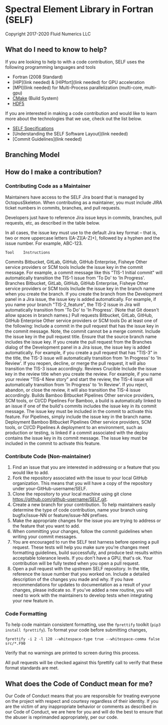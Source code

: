 # Spectral Element Library in Fortran (SELF)
Copyright 2017-2020 Fluid Numerics LLC

## What do I need to know to help?
If you are looking to help to with a code contribution, SELF uses the following programming languages and tools
* Fortran (2008 Standard)
* [HIP](link needed) & [HIPfort](link needed) for GPU acceleration
* [MPI](link needed) for Multi-Process parallelization (multi-core, multi-gpu)
* [CMake](https://cmake.org) (Build System)
* [HDF5](https://www.hdfgroup.org/solutions/hdf5/)

If you are interested in making a code contribution and would like to learn more about the technologies that we use, check out the list below.

* [SELF Specifications](./SPECIFICATIONS.md)
* [Understanding the SELF Software Layout](link needed)
* [Commit Guidelines](link needed)

## Branching Model


## How do I make a contribution?

### Contributing Code as a Maintainer
Maintainers have access to the SELF Jira board that is managed by OctopusSkeleton. When contributing as a maintainer, you must include JIRA ticket numbers in commits, branches, and pull requests.


Developers just have to reference Jira issue keys in commits, branches, pull requests, etc, as described in the table below.

In all cases, the issue key must use to the default Jira key format – that is, two or more uppercase letters ([A-Z][A-Z]+), followed by a hyphen and the issue number. For example, ABC-123.

 	Tool	Instructions
Commits	Bitbucket, GitLab, GitHub, GitHub Enterprise, Fisheye
Other service providers or SCM tools	Include the issue key in the commit message.
For example, a commit message like this "TIS-1 Initial commit" will automatically transition the TIS-1 issue from 'To Do' to 'In Progress'.
Branches	Bitbucket, GitLab, GitHub, GitHub Enterprise, Fisheye
Other service providers or SCM tools	Include the issue key in the branch name when you create the branch.
If you create the branch from the Development panel in a Jira issue, the issue key is added automatically.
For example, if you name your branch "TIS-2_feature", the TIS-2 issue in Jira will automatically transition from 'To Do' to 'In Progress'. (Note that Git doesn't allow spaces in branch names.)
Pull requests	Bitbucket, GitLab, GitHub,
GitHub Enterprise
Other service providers or SCM tools	Do at least one of the following:
Include a commit in the pull request that has the issue key in the commit message. Note, the commit cannot be a merge commit.
Include the issue key in the pull request title.
Ensure that the source branch name includes the issue key.
If you create the pull request from the Branches dialog of the Development panel in a Jira issue, the issue key is added automatically.
For example, if you create a pull request that has "TIS-3" in the title, the TIS-3 issue will automatically transition from 'In Progress' to 'In Review'. If you reopen, decline, or merge the pull request, it will also transition the TIS-3 issue accordingly.
Reviews	Crucible	Include the issue key in the review title when you create the review.
For example, if you name your review "TIS-4 New story" and start the review, the TIS-4 issue will automatically transition from 'In Progress' to 'In Review'. If you reject, abandon, or close the review, it will also transition the TIS-4 issue accordingly.
Builds	Bamboo
Bitbucket Pipelines
Other service providers, SCM tools, or CI/CD Pipelines	For Bamboo, a build is automatically linked to an issue if one of the build's commits includes the issue key in its commit message. The issue key must be included in the commit to activate this feature.
For Pipelines, simply include the issue key in the branch name.
Deployment	Bamboo
Bitbucket Pipelines
Other service providers, SCM tools, or CI/CD Pipelines	A deployment to an environment, such as production or testing, is linked if a commit associated with the deploy contains the issue key in its commit message. The issue key must be included in the commit to activate this feature.

### Contribute Code (Non-maintainer)
1. Find an issue that you are interested in addressing or a feature that you would like to add.
2. Fork the repository associated with the issue to your local GitHub organization. This means that you will have a copy of the repository under your-GitHub-username/SELF.
3. Clone the repository to your local machine using git clone https://github.com/github-username/SELF.git.
4. Create a new branch for your contribution. To help maintainers easily determine the type of code contribution, name your branch using bugfix/issue-NN or feature/issue-NN prefixes.
5. Make the appropriate changes for the issue you are trying to address or the feature that you want to add.
6. When committing your changes, follow the commit guidelines when writing your commit messages.
7. You are encouraged to run the SELF test harness before opening a pull request. These tests will help you make sure you're changes meet formatting guidelines, build successfully, and produce test results within acceptable tolerance levels. If you don't have a GPU, that's ok. Your contribution will be fully tested when you open a pull request.
8. Open a pull request with the upstream SELF repository. In the title, reference the issue number that you worked on. Include a detailed description of the changes you made and why. If you have recommendations for updates to documentation as a result of your changes, please indicate so. If you've added a new routine, you will need to work with the maintainers to develop tests when integrating your new feature in. 

### Code Formatting
To help code maintain consistent formatting, use the `fprettify` toolkit (`pip3 install fprettify`). To format your code before submitting changes,
```
fprettify -i 2 -l 120 --whitespace-type true --whitespace-comma false src/*.F90
```
Verify that no warnings are printed to screen during this process.

All pull requests will be checked against this fprettify call to verify that these format standards are met.

## What does the Code of Conduct mean for me?
Our Code of Conduct means that you are responsible for treating everyone on the project with respect and courtesy regardless of their identity. If you are the victim of any inappropriate behavior or comments as described in our Code of Conduct, we are here for you and will do the best to ensure that the abuser is reprimanded appropriately, per our code.
